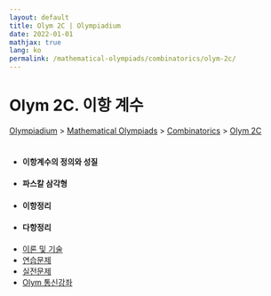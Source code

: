 ```yaml
---
layout: default
title: Olym 2C | Olympiadium
date: 2022-01-01
mathjax: true
lang: ko
permalink: /mathematical-olympiads/combinatorics/olym-2c/
---
```

<h1>Olym 2C. 이항 계수 </h1>
<a href="{{ site.homeurl }}">Olympiadium</a> > <a href="{{ site.homeurl }}mathematical-olympiads/">Mathematical Olympiads</a> > <a href="{{ site.homeurl }}mathematical-olympiads/combinatorics/">Combinatorics</a> > <a href="{{ site.homeurl }}mathematical-olympiads/combinatorics/olym-2c/">Olym 2C</a><br><br>
<div class="row">
<div class="6u 12u$(medium)">
<ul>
  <li><h4>이항계수의 정의와 성질</h4></li>
  <li><h4>파스칼 삼각형</h4></li>
  <li><h4>이항정리</h4></li>
  <li><h4>다항정리</h4></li>
</ul>
</div>
<div class="6u$ 12u$(medium)">
<ul class="actions vertical">
  <li><a href="{{ site.baseurl }}{{ page.permalink }}theorems-and-techniques" class="button fit mid">이론 및 기술</a></li>
  <li><a href="{{ site.baseurl }}{{ page.permalink }}exercise-problems" class="button fit mid">연습문제</a></li>
  <li><a href="{{ site.baseurl }}{{ page.permalink }}practice-problems" class="button fit mid">실전문제</a></li>
  <li><a href="{{ site.baseurl }}{{ page.permalink }}olym-handouts" class="button fit mid">Olym 통신강좌</a></li>
</ul>
</div>
</div>
